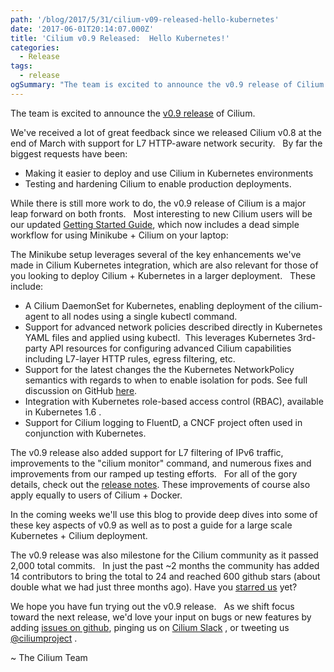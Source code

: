 ```yaml
---
path: '/blog/2017/5/31/cilium-v09-released-hello-kubernetes'
date: '2017-06-01T20:14:07.000Z'
title: 'Cilium v0.9 Released:  Hello Kubernetes!'
categories:
  - Release
tags:
  - release
ogSummary: "The team is excited to announce the v0.9 release of Cilium.We've received a lot of great feedback since we released Cilium v0.8 at the end of March with support for L7 HTTP-aware network security. By far the biggest requests have been:1) Making it easier to deploy and use Cilium in Kubernetes environments 2) Testing and hardening Cilium to enable production deployments."
---
```


The team is excited to announce the [v0.9 release](https://github.com/cilium/cilium/releases/tag/v0.9.0) of Cilium.

We've received a lot of great feedback since we released Cilium v0.8 at the end of March with support for L7 HTTP-aware network security.   By far the biggest requests have been:

- Making it easier to deploy and use Cilium in Kubernetes environments
- Testing and hardening Cilium to enable production deployments.

While there is still more work to do, the v0.9 release of Cilium is a major leap forward on both fronts.   Most interesting to new Cilium users will be our updated [Getting Started Guide](http://docs.cilium.io/en/stable/gettingstarted/), which now includes a dead simple workflow for using Minikube + Cilium on your laptop:

The Minikube setup leverages several of the key enhancements we've made in Cilium Kubernetes integration, which are also relevant for those of you looking to deploy Cilium + Kubernetes in a larger deployment.   These include:

- A Cilium DaemonSet for Kubernetes, enabling deployment of the cilium-agent to all nodes using a single kubectl command.
- Support for advanced network policies described directly in Kubernetes YAML files and applied using kubectl.  This leverages Kubernetes 3rd-party API resources for configuring advanced Cilium capabilities including L7-layer HTTP rules, egress filtering, etc.
- Support for the latest changes the the Kubernetes NetworkPolicy semantics with regards to when to enable isolation for pods. See full discussion on GitHub [here](https://github.com/kubernetes/kubernetes/pull/39164).
- Integration with Kubernetes role-based access control (RBAC), available in Kubernetes 1.6 .
- Support for Cilium logging to FluentD, a CNCF project often used in conjunction with Kubernetes.

The v0.9 release also added support for L7 filtering of IPv6 traffic, improvements to the "cilium monitor" command, and numerous fixes and improvements from our ramped up testing efforts.   For all of the gory details, check out the [release notes](https://github.com/cilium/cilium/releases/tag/v0.9.0). These improvements of course also apply equally to users of Cilium + Docker.

In the coming weeks we'll use this blog to provide deep dives into some of these key aspects of v0.9 as well as to post a guide for a large scale Kubernetes + Cilium deployment.

The v0.9 release was also milestone for the Cilium community as it passed 2,000 total commits.   In just the past ~2 months the community has added 14 contributors to bring the total to 24 and reached 600 github stars (about double what we had just three months ago). Have you [starred us](https://github.com/cilium/cilium) yet?

We hope you have fun trying out the v0.9 release.   As we shift focus toward the next release, we'd love your input on bugs or new features by adding [issues on github](https://github.com/cilium/cilium/issues), pinging us on [Cilium Slack](https://slack.cilium.io) , or tweeting us [@ciliumproject](https://twitter.com/ciliumproject) .

~ The Cilium Team
